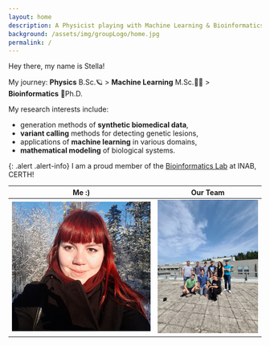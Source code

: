 ```yaml
---
layout: home
description: A Physicist playing with Machine Learning & Bioinformatics
background: /assets/img/groupLogo/home.jpg
permalink: /
---
```


Hey there, my name is Stella! 
    
My journey: **Physics** B.Sc.🪐 > **Machine Learning** M.Sc.👩‍💻 > **Bioinformatics** 🧬Ph.D.

My research interests include:
- generation methods of **synthetic biomedical data**,
- **variant calling** methods for detecting genetic lesions, 
- applications of **machine learning** in various domains, 
- **mathematical modeling** of biological systems.
    
{: .alert .alert-info}
I am a proud member of the [Bioinformatics Lab](https://biodataanalysisgroup.github.io/) at INAB, CERTH!
    


Me :)            |  Our Team
:-------------------------:|:-------------------------:
<img src="/assets/img/team/sfragkoul2.jpg" alt="Photo taken in Espoo, Finland" width="355"/>  |   <img src="/assets/img/team/team.jpg" alt="Photo taken in INAB@CERTH" width="250"/>
